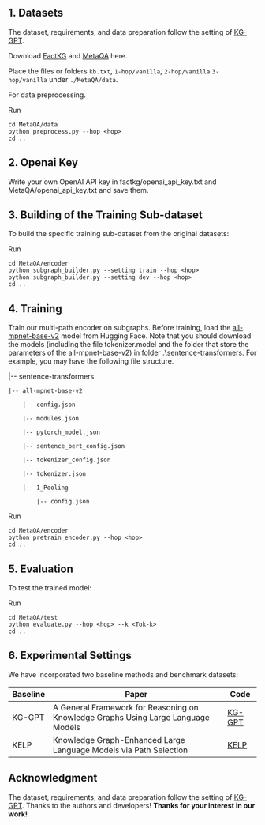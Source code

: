 ## 1. Datasets

The dataset, requirements, and data preparation follow the setting of [KG-GPT](https://github.com/jiho283/KG-GPT/). 

Download [FactKG](https://github.com/jiho283/FactKG) and [MetaQA](https://github.com/yuyuz/MetaQA) here.

Place the files or folders `kb.txt`, `1-hop/vanilla`, `2-hop/vanilla`  `3-hop/vanilla` under `./MetaQA/data`.

For data preprocessing.

Run

    cd MetaQA/data
    python preprocess.py --hop <hop>
    cd ..

## 2. Openai Key

Write your own OpenAI API key in factkg/openai_api_key.txt and MetaQA/openai_api_key.txt and save them.

## 3. Building of the Training Sub-dataset

To build the specific training sub-dataset from the original datasets:

Run

    cd MetaQA/encoder
    python subgraph_builder.py --setting train --hop <hop>
    python subgraph_builder.py --setting dev --hop <hop>
    cd ..


## 4. Training

Train our multi-path encoder on subgraphs. Before training, load the [all-mpnet-base-v2](https://huggingface.co/sentence-transformers/all-mpnet-base-v2) model from Hugging Face. Note that you should download the models (including the file tokenizer.model and the folder that store the parameters of the all-mpnet-base-v2) in folder .\sentence-transformers. For example, you may have the following file structure.

|-- sentence-transformers

    |-- all-mpnet-base-v2
    
        |-- config.json
        
        |-- modules.json
        
        |-- pytorch_model.json
        
        |-- sentence_bert_config.json
        
        |-- tokenizer_config.json
        
        |-- tokenizer.json
        
        |-- 1_Pooling
        
            |-- config.json

    
Run

    cd MetaQA/encoder
    python pretrain_encoder.py --hop <hop>
    cd ..

## 5. Evaluation

To test the trained model:

Run

    cd MetaQA/test
    python evaluate.py --hop <hop> --k <Tok-k>
    cd ..

## 6. Experimental Settings

We have incorporated two baseline methods and benchmark datasets:

| Baseline | Paper                                                                             | Code   |
|----------|-----------------------------------------------------------------------------------|--------|
| KG-GPT   | A General Framework for Reasoning on Knowledge Graphs Using Large Language Models | [KG-GPT](https://github.com/jiho283/KG-GPT) |
| KELP     | Knowledge Graph-Enhanced Large Language Models via Path Selection                 | [KELP](https://github.com/HaochenLiu2000/KELP)|

## Acknowledgment

The dataset, requirements, and data preparation follow the setting of [KG-GPT](https://github.com/jiho283/KG-GPT/). 
Thanks to the authors and developers!
**Thanks for your interest in our work!**
